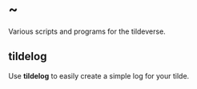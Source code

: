 ~
=

Various scripts and programs for the tildeverse.

## tildelog
Use **tildelog** to easily create a simple log for your tilde.
